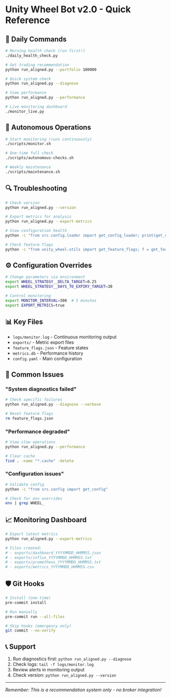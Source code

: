 # Unity Wheel Bot v2.0 - Quick Reference

## 🚀 Daily Commands

```bash
# Morning health check (run first!)
./daily_health_check.py

# Get trading recommendation
python run_aligned.py --portfolio 100000

# Quick system check
python run_aligned.py --diagnose

# View performance
python run_aligned.py --performance

# Live monitoring dashboard
./monitor_live.py
```

## 🤖 Autonomous Operations

```bash
# Start monitoring (runs continuously)
./scripts/monitor.sh

# One-time full check
./scripts/autonomous-checks.sh

# Weekly maintenance
./scripts/maintenance.sh
```

## 🔍 Troubleshooting

```bash
# Check version
python run_aligned.py --version

# Export metrics for analysis
python run_aligned.py --export-metrics

# View configuration health
python -c "from src.config.loader import get_config_loader; print(get_config_loader().generate_health_report())"

# Check feature flags
python -c "from unity_wheel.utils import get_feature_flags; f = get_feature_flags(); print(f.get_status_report()['summary'])"
```

## ⚙️ Configuration Overrides

```bash
# Change parameters via environment
export WHEEL_STRATEGY__DELTA_TARGET=0.25
export WHEEL_STRATEGY__DAYS_TO_EXPIRY_TARGET=30

# Control monitoring
export MONITOR_INTERVAL=300  # 5 minutes
export EXPORT_METRICS=true
```

## 📊 Key Files

- `logs/monitor.log` - Continuous monitoring output
- `exports/` - Metric export files
- `feature_flags.json` - Feature states
- `metrics.db` - Performance history
- `config.yaml` - Main configuration

## 🚨 Common Issues

### "System diagnostics failed"
```bash
# Check specific failures
python run_aligned.py --diagnose --verbose

# Reset feature flags
rm feature_flags.json
```

### "Performance degraded"
```bash
# View slow operations
python run_aligned.py --performance

# Clear cache
find . -name "*.cache" -delete
```

### "Configuration issues"
```bash
# Validate config
python -c "from src.config import get_config"

# Check for env overrides
env | grep WHEEL_
```

## 📈 Monitoring Dashboard

```bash
# Export latest metrics
python run_aligned.py --export-metrics

# Files created:
# - exports/dashboard_YYYYMMDD_HHMMSS.json
# - exports/influx_YYYYMMDD_HHMMSS.txt
# - exports/prometheus_YYYYMMDD_HHMMSS.txt
# - exports/metrics_YYYYMMDD_HHMMSS.csv
```

## 🛡️ Git Hooks

```bash
# Install (one-time)
pre-commit install

# Run manually
pre-commit run --all-files

# Skip hooks (emergency only)
git commit --no-verify
```

## 📞 Support

1. Run diagnostics first: `python run_aligned.py --diagnose`
2. Check logs: `tail -f logs/monitor.log`
3. Review alerts in monitoring output
4. Check version: `python run_aligned.py --version`

---
*Remember: This is a recommendation system only - no broker integration!*
